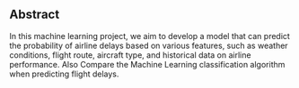 ## Abstract

In this machine learning project, we aim to develop a model that can predict the
probability of airline delays based on various features, such as weather conditions,
flight route, aircraft type, and historical data on airline performance.
Also Compare the Machine Learning classification algorithm when predicting flight
delays.

